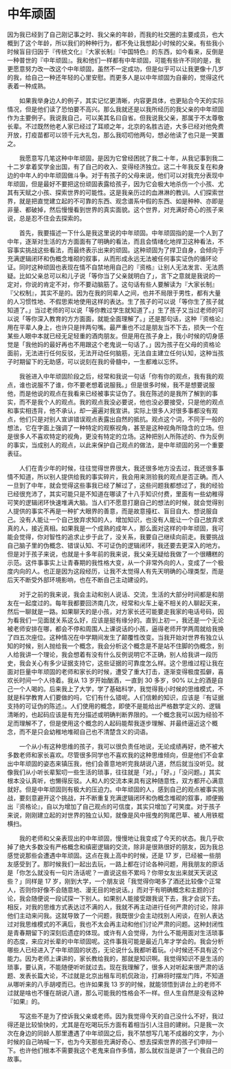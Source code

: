 # 中年顽固

因为我已经到了自己刚记事之时、我父亲的年龄，而我的社交圈的主要成员，也大概到了这个年龄，所以我们的种种行为，都不免让我想起小时候的父亲。有些我小时候盲目归因于『传统文化』『大家长制』『中国特色』的东西，如今看来，反倒是一种普世的『中年顽固』。我和他们一样都有中年顽固，可能有些许不同的是，我更愿意努力改一改这个中年顽固，虽然不一定成功，但是似乎可以让我更像十几岁的我，给自己一种还年轻的心里安慰。而更多人是以中年顽固为自豪的，觉得这代表着一种成熟。

　　如果我举身边人的例子，其实记忆更清晰，内容更具体，也更贴合今天的实际情况，但是他们读了恐怕要不高兴。那么我就还是以我所经历的我父亲的中年顽固作为主要例子。我说我自己，可以美其名曰自省。但我说我父亲，那属于不太尊敬长辈。不过既然他老人家已经过了耳顺之年，北京的名胜古迹，大多已经对他免费开放，打疫苗都可以领千元大礼包，那么我叨叨他两句，想必他读了也只是一笑置之。

　　我愿意写几笔这种中年顽固，是因为它曾经困扰了我二十年，从我记事到我二十二岁拿着奖学金出国，有了自己的收入、变得经济独立。这二十年我反复在和身边的中年人的中年顽固做斗争。对于有孩子的父母来说，他们可以对我充分表现中年顽固，但是最好不要把这份顽固表露给孩子，因为它会极大地杀伤一个小孩、尤其有天赋之小孩、探索世界的可能性。这是我亲历过的血淋淋的教训。人们探索世界，就是把直觉建立起的不可靠的东西、观念谱系中假的东西、如是种种、亦即是非量、都破掉，然后慢慢看到世界的真实面貌。这个世界，对充满好奇心的孩子来说，总是忍不住会去探索的。

　　首先，我要描述一下什么是我这里说的中年顽固。中年顽固指的是一个人到了中年，逐渐对生活的方方面面有了明确的看法，而且会情绪化地捍卫这种看法，不容事实挑战这些看法，而最终表示出来的顽固。这种顽固为了捍卫自身，会倾向于充满逻辑闭环和伪概念堆砌的叙事，从而形成永远无法被任何事实证伪的循环论证。同时这种顽固也表现在情不自禁地用自己的『资格』让别人无法发言、无法质疑。比如父亲总可以和儿子说「等你当了父亲就明白了」，言下之意就是我说的一定对，你说的肯定不对，你不要动脑筋了。这句话有些人要解读为『大家长制』『父权制』，其实不是的。因为在我的同辈人之间，也并不局限于男性，都有大量的人习惯性地、不假思索地使用这样的表达。生了孩子的可以说「等你生了孩子就知道了。」当过老师的可以说「等你教过学生就知道了。」生了孩子又当过老师的可以说「等你深入教育的方方面面，就能全面理解了。」还是那句话，这种『资格论』用在平辈人身上，也许只是拌两句嘴。最严重也不过是朋友当不下去，损失一个在某些人眼中本就已经无足轻重的酒肉朋友。但是用在孩子身上，我小时候的切身感觉是「我他妈的最好再也不用跟这个老鬼说一句话了。」因为孩子在父母的资格论面前，无法进行任何反驳，无法开动任何脑筋，无法自主建立任何认知，这种当孩子时期留下的无助感，可以说刻在我的骨髓中，一生都难以忘怀。

　　我爸进入中年顽固阶段之后，经常和我说一句话「你有你的观点，我有我的观点，谁也说服不了谁，你不要老想着说服我。」但是很多时候，我不是想要说服他，而是他说的观点在我看来已经被事实证伪了。我在陈述的是我所了解到的事实，而不是我个人的观点。我的观点我没必要说，他也没必要接受，只是他的观点和事实相违背，他不承认，却一遍遍对我宣讲。实际上很多人对很多事都没有观点，他们只是对别人宣讲错误观点表露出自然的抵抗。观点这个词，不同于一般的想法，它在字面上强调了一种特定的观察视角，甚至是这种视角所隐含的立场。但是很多人不喜欢特定的视角，更没有特定的立场。这种把别人所陈述的、作为反例的事实，当成别人的观点，以此来保护自己观点的做法，是中年顽固的另一个重要表征。

　　人们在青少年的时候，往往觉得世界很大，我还很多地方没去过，我还很多事情不知道，所以别人提供给我的事实碎片，我会用来测验我的观点是否正确。而人一旦到了中年，就会觉得这些事我已经了解过了，这些问题我都想过了，我的经验已经很充沛了，其实可能只是不知道在哪读了十八手知识付费，里面有一些幼稚得可笑的逻辑闭环快速堆满大脑。当人们不愿意打磨自己的想法的时候，就会觉得别人提供的事实不再是一种扩大眼界的善意，而是故意擡杠、盲目自大、想说服自己。没有人能让一个自己放弃求知的人，增加知识，也没有人能让一个自己放弃求真的人，接近真相。如果我是一个成熟的成年人，那么面对这样的中年顽固，我可能会觉得，你对智性的追求止步于此了，没关系，我要自己继续向前走。我要挑战自己脑子里的伪概念、错误认知、不可证伪的逻辑闭环，我还要去更深入的地方。但是对于孩子来说，也就是十多年前的我来说，我父亲无疑给我做了一个很糟糕的示范。这件事事实上让青春期的我性格大变，从一个非常外向的人，变成了一个极度内向的人。也正是因为这段经历，让我不太觉得人有先天明确的心理类型，而是后天不断受外部环境影响，也在不断自己主动建设的。

　　对于之前的我来说，我会主动和别人说话、交流，生活的大部分时间都是和朋友在一起度过的。每年我都要回济南几次，经常和火车上毫不相关的人聊起天来，然后一聊就是一路。如果聊天的是小孩，对方家长还可能要走我家的电话号码，因为看我们一见面就关系这么好，应该是挺有缘分的。直到上初一，我还是一个无论被老师安排在哪，都会不停和周围人上课说话的小孩，逼得老师开学两周就给我换了四五次座位。这种情况在中学期间发生了颠覆性改变。当我开始对世界有独立认知的时候，别人抛给我一个概念，我会分析这个概念是不是站不住脚的伪概念，别人给我讲一个理论，我会想着有没有什么反例说明它不正确，别人给我讲一段历史，我会关心有多少证据支持它，这些证据的可靠度怎么样。这个思维过程让我在面对巨量中年顽固的老师和家长的时候，遭受了重大打击，逐渐变得极度孤僻，喜欢长时间一个人待着。我从 13 岁开始酗酒，一直到 30 多岁，90% 以上的酒是自己一个人喝的。后来我上了大学，学了基础科学，我觉得我小时候的思维模式，不就是科学教育人们要做的吗，它们有什么错呢。人们信赖的知识，应该是『有证据支持的可证伪的陈述』。人们使用的概念，即使不是能给出严格数学定义的、逻辑清晰的，也起码应该是有充分描述或明确判断界限的。一个概念我可以因为经验不足而理解不了，但是使用这个概念的人起码能帮我逐步理解、并最终逼近这个概念，而不是只会幼稚地堆砌自己也不清楚含义的词语。

　　一个从小有这种思维的孩子，我可以很负责任地说，无论成绩再好，绝不被大多数老师和家长喜欢。尽管很多同学也不喜欢我的这种思维倾向，但是他们不会拿出中年顽固的姿态来镇压我，他们会善意地听完我胡说八道，然后就当没听见。就像我们从小听长辈絮叨一些生活的琐事，往往就是「对。」「好。」「没问题。」其实根本没认真听，也懒得反驳。人和人的交流本来具有这种随意性，双方都开心满意就好。但是中年顽固则有极大的压迫力。中年顽固的人，感到自己的观点被事实挑战，要刻意避开这个挑战，并不断重复充满逻辑闭环和伪概念堆砌的叙事，顺便搬出『资格论』，自以为增加了自己观点的可信度，其实只增加了可笑度。对于孩子来说，刚刚建立起的对世界的独立认知，就像是风中摇曳的狗尾巴草、被人用铁棍横扫。

　　我的老师和父亲表现出的中年顽固，慢慢地让我变成了今天的状态。我几乎砍掉了绝大多数没有严格概念和缜密逻辑的交流，除非是很熟很好的朋友，因为我总感觉说那些会遭遇中年顽固。这点在我上高中的时候，还是 17 岁，已经被一些朋友感受到了。那时候我们一起出去玩，一路上都在讨论各种问题，用我朋友的原话是「你怎么就没有一句片汤话呢？一直说这些不累吗？你带女友出来就天天说这些？」同样是 17 岁，刚到大学，一个朋友说「我觉得你喝多了酒还比较像个正常人，否则你好像不会随意地、漫无目的地说话。」而对于有明确概念和主题的讨论，我会随便说一段试探一下别人。如果别人能接受跟我说下去，我才会说下去。相反，对我的思维方式表达过不满的人，我就不再主动进行任何严肃的讨论，除非他们主动来问我。这就导致了一个问题，我既很少会主动找别人闲谈，在别人表达过对我思维模式的不满后，我也不太会再主动和他们讨论严肃的问题。这种封闭性是青春期留下的深刻后遗症的体现。或许有人会觉得，为什么不能用面对生活琐事的态度，来应对长辈的中年顽固呢。这件事我可能是最近几年才学会的。我会分析哪些人已经进入了中年顽固的状态，无论说什么我都听着玩。小时候还不具有这个能力。因为老师上课讲的，家长教给我的，那就是知识啊。我觉得知识不是生活的琐事，要认真，不能随便听听就过去。现在我理解了，很多人对听起来很严肃的话题、发表长篇大论，不过就是北京出租车司机侃政治，打麻将时摆龙门阵，不知道从哪听来的八手胡唚而已。也许如果我 13 岁的时候，就能领悟到讲台上的老师不过就是啥也不懂在胡说八道，那么可能我的性格会不一样。但人生自然是没有这种『如果』的。

　　写这些不是为了控诉我父亲或老师。因为我觉得今天的自己没什么不好，我过得还是比较愉快的，尤其是在吃喝玩乐方面有着相当引人注目的建树。只是我一次次在身边的同龄人那里遭遇了中年顽固之后，我不禁想写几笔不成器的文字，为小时候的自己呐喊一下，也为今天那些充满好奇心、想去探索世界的孩子们申辩一下。也许他们根本不需要我这个老鬼来自作多情，那么就权当是讲了一个我自己的故事。